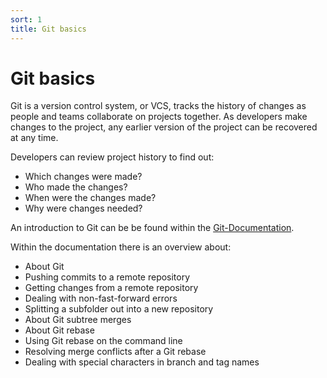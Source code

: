 ```yaml
---
sort: 1
title: Git basics
---
```


# Git basics

Git is a version control system, or VCS, tracks the history of changes as people and teams collaborate on projects together. As developers make changes to the project, any earlier version of the project can be recovered at any time.

Developers can review project history to find out:

- Which changes were made?
- Who made the changes?
- When were the changes made?
- Why were changes needed?

An introduction to Git can be be found within the [Git-Documentation](https://docs.github.com/en/get-started/using-git).

Within the documentation there is an overview about:
- About Git
- Pushing commits to a remote repository
- Getting changes from a remote repository
- Dealing with non-fast-forward errors
- Splitting a subfolder out into a new repository
- About Git subtree merges
- About Git rebase
- Using Git rebase on the command line
- Resolving merge conflicts after a Git rebase
- Dealing with special characters in branch and tag names

